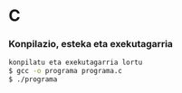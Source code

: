 # C

### Konpilazio, esteka eta exekutagarria 
```bash
konpilatu eta exekutagarria lortu
$ gcc -o programa programa.c
$ ./programa
```

